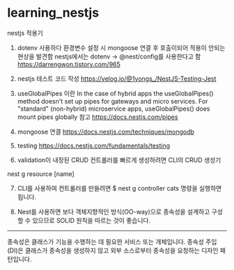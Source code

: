 # learning_nestjs
nestjs 적용기
1. dotenv 사용하다 환경변수 설정 시 mongoose 연결 후 호출이되어 적용이 안되는 현상을 발견함
nestjs에서는 dotenv -> @nest/config를 사용한다고 함 https://darrengwon.tistory.com/965


2. nestjs 테스트 코드 작성
https://velog.io/@1yongs_/NestJS-Testing-Jest


3. useGlobalPipes 이란
In the case of hybrid apps the useGlobalPipes() method doesn't set up pipes for gateways and micro services. For "standard" (non-hybrid) microservice apps, useGlobalPipes() does mount pipes globally
참고 https://docs.nestjs.com/pipes

4. mongoose 연결
https://docs.nestjs.com/techniques/mongodb


5. testing
https://docs.nestjs.com/fundamentals/testing

6. validation이 내장된 CRUD 컨트롤러를 빠르게 생성하려면 CLI의 CRUD 생성기

nest g resource [name]

7. CLI를 사용하여 컨트롤러를 만들려면 $ nest g controller cats 명령을 실행하면 됩니다.

8. Nest를 사용하면 보다 객체지향적인 방식(OO-way)으로 종속성을 설계하고 구성할 수 있으므로 SOLID 원칙을 따르는 것이 좋습니다.

---

종속성은 클래스가 기능을 수행하는 데 필요한 서비스 또는 개체입니다. 종속성 주입(DI)은 클래스가 종속성을 생성하지 않고 외부 소스로부터 종속성을 요청하는 디자인 패턴입니다.
